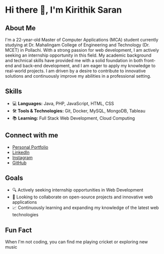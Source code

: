 # Hi there 👋, I'm Kirithik Saran

## About Me
I'm a 22-year-old Master of Computer Applications (MCA) student currently studying at Dr. Mahalingam College of Engineering and Technology (Dr. MCET) in Pollachi. With a strong passion for web development, I am actively seeking an internship opportunity in this field. My academic background and technical skills have provided me with a solid foundation in both front-end and back-end development, and I am eager to apply my knowledge to real-world projects. I am driven by a desire to contribute to innovative solutions and continuously improve my abilities in a professional setting.

## Skills
- 💻 **Languages:** Java, PHP, JavaScript, HTML, CSS
- 🛠️ **Tools & Technologies:** Git, Docker, MySQL, MongoDB, Tableau
- 📚 **Learning:** Full Stack Web Development, Cloud Computing


## Connect with me
- [Personal Portfolio](https://kirithiksaranportfolio.netlify.app/)
- [LinkedIn](https://www.linkedin.com/in/kirithik-saran-s/)
- [Instagram](https://www.instagram.com/kirithik_saran/?igsh=MXc2YzVuejFseGMwOQ%3D%3D)
- [GitHub](https://github.com/yourusername)

## Goals
- 🔍 Actively seeking internship opportunities in Web Development
- 🚀 Looking to collaborate on open-source projects and innovative web applications
- 📈 Continuously learning and expanding my knowledge of the latest web technologies

## Fun Fact
When I'm not coding, you can find me playing cricket or exploring new music
